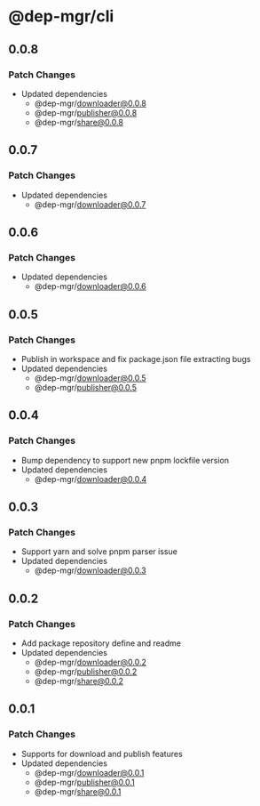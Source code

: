 # @dep-mgr/cli

## 0.0.8

### Patch Changes

- Updated dependencies
  - @dep-mgr/downloader@0.0.8
  - @dep-mgr/publisher@0.0.8
  - @dep-mgr/share@0.0.8

## 0.0.7

### Patch Changes

- Updated dependencies
  - @dep-mgr/downloader@0.0.7

## 0.0.6

### Patch Changes

- Updated dependencies
  - @dep-mgr/downloader@0.0.6

## 0.0.5

### Patch Changes

- Publish in workspace and fix package.json file extracting bugs
- Updated dependencies
  - @dep-mgr/downloader@0.0.5
  - @dep-mgr/publisher@0.0.5

## 0.0.4

### Patch Changes

- Bump dependency to support new pnpm lockfile version
- Updated dependencies
  - @dep-mgr/downloader@0.0.4

## 0.0.3

### Patch Changes

- Support yarn and solve pnpm parser issue
- Updated dependencies
  - @dep-mgr/downloader@0.0.3

## 0.0.2

### Patch Changes

- Add package repository define and readme
- Updated dependencies
  - @dep-mgr/downloader@0.0.2
  - @dep-mgr/publisher@0.0.2
  - @dep-mgr/share@0.0.2

## 0.0.1

### Patch Changes

- Supports for download and publish features
- Updated dependencies
  - @dep-mgr/downloader@0.0.1
  - @dep-mgr/publisher@0.0.1
  - @dep-mgr/share@0.0.1
